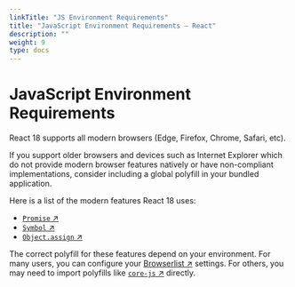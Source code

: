 ```yaml
---
linkTitle: "JS Environment Requirements"
title: "JavaScript Environment Requirements – React"
description: ""
weight: 9
type: docs
---
```


# JavaScript Environment Requirements

React 18 supports all modern browsers (Edge, Firefox, Chrome, Safari, etc).

If you support older browsers and devices such as Internet Explorer which do not provide modern browser features natively or have non-compliant implementations, consider including a global polyfill in your bundled application.

Here is a list of the modern features React 18 uses:

- [`Promise` ↗](https://developer.mozilla.org/en-US/docs/Web/JavaScript/Reference/Global_Objects/Promise)
- [`Symbol` ↗](https://developer.mozilla.org/en-US/docs/Web/JavaScript/Reference/Global_Objects/Symbol)
- [`Object.assign` ↗](https://developer.mozilla.org/en-US/docs/Web/JavaScript/Reference/Global_Objects/Object/assign)

The correct polyfill for these features depend on your environment. For many users, you can configure your [Browserlist ↗](https://github.com/browserslist/browserslist) settings. For others, you may need to import polyfills like [`core-js` ↗](https://github.com/zloirock/core-js) directly.
